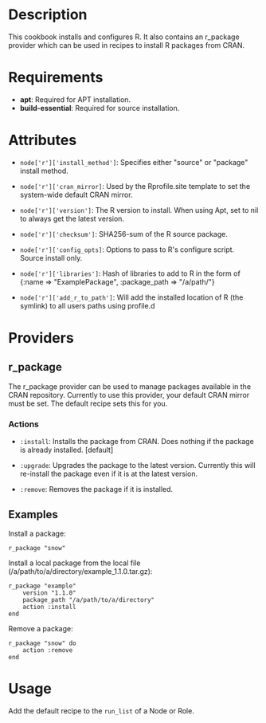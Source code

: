 Description
===========
This cookbook installs and configures R.  It also contains an
r_package provider which can be used in recipes to install R packages
from CRAN.

Requirements
============

* **apt**: Required for APT installation.
* **build-essential**: Required for source installation.

Attributes
==========

* `node['r']['install_method']`: Specifies either "source" or
  "package" install method.

* `node['r']['cran_mirror]`: Used by the Rprofile.site template
to set the system-wide default CRAN mirror.

* `node['r']['version']`: The R version to install.  When using Apt, set
to nil to always get the latest version.

* `node['r']['checksum']`: SHA256-sum of the R source package.

* `node['r']['config_opts]`: Options to pass to R's configure
  script. Source install only.

* `node['r']['libraries']`: Hash of libraries to add to R in the form of {:name => "ExamplePackage", :package_path => "/a/path/"}

* `node['r']['add_r_to_path']`: Will add the installed location of R (the symlink) to all users paths using profile.d

# Providers

## r_package

The r_package provider can be used to manage packages available in the
CRAN repository.  Currently to use this provider, your default CRAN
mirror must be set.  The default recipe sets this for you.

### Actions

* `:install`: Installs the package from CRAN.  Does nothing if the
  package is already installed. [default]

* `:upgrade`: Upgrades the package to the latest version.  Currently
  this will re-install the package even if it is at the latest
  version.

* `:remove`: Removes the package if it is installed.

## Examples

Install a package:

    r_package "snow"
    
Install a local package from the local file (/a/path/to/a/directory/example_1.1.0.tar.gz):
   
    r_package "example"
        version "1.1.0"
        package_path "/a/path/to/a/directory"
        action :install
    end

Remove a package:

    r_package "snow" do
        action :remove
    end


Usage
=====
Add the default recipe to the `run_list` of a Node or Role.
